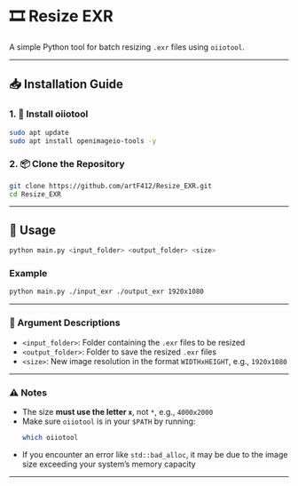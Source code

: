 # 🎞️ Resize EXR

A simple Python tool for batch resizing `.exr` files using `oiiotool`.

---

## 📥 Installation Guide

### 1. 🔧 Install oiiotool

```bash
sudo apt update
sudo apt install openimageio-tools -y
```

### 2. 📦 Clone the Repository

```bash
git clone https://github.com/artF412/Resize_EXR.git
cd Resize_EXR
```

---

## 🚀 Usage

```bash
python main.py <input_folder> <output_folder> <size>
```

### Example
```bash
python main.py ./input_exr ./output_exr 1920x1080
```

---

### 📌 Argument Descriptions

- `<input_folder>`: Folder containing the `.exr` files to be resized  
- `<output_folder>`: Folder to save the resized `.exr` files  
- `<size>`: New image resolution in the format `WIDTHxHEIGHT`, e.g., `1920x1080`

---

### ⚠️ Notes

- The size **must use the letter `x`**, not `*`, e.g., `4000x2000`
- Make sure `oiiotool` is in your `$PATH` by running:
  ```bash
  which oiiotool
  ```
- If you encounter an error like `std::bad_alloc`, it may be due to the image size exceeding your system’s memory capacity

---